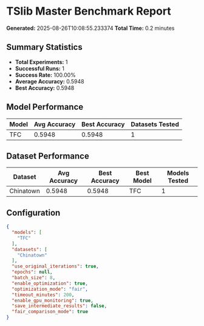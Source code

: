 # TSlib Master Benchmark Report

**Generated:** 2025-08-26T10:08:55.233374
**Total Time:** 0.2 minutes

## Summary Statistics

- **Total Experiments:** 1
- **Successful Runs:** 1
- **Success Rate:** 100.00%
- **Average Accuracy:** 0.5948
- **Best Accuracy:** 0.5948

## Model Performance

| Model | Avg Accuracy | Best Accuracy | Datasets Tested |
|-------|-------------|---------------|----------------|
| TFC | 0.5948 | 0.5948 | 1 |

## Dataset Performance

| Dataset | Avg Accuracy | Best Accuracy | Best Model | Models Tested |
|---------|-------------|---------------|------------|---------------|
| Chinatown | 0.5948 | 0.5948 | TFC | 1 |

## Configuration

```json
{
  "models": [
    "TFC"
  ],
  "datasets": [
    "Chinatown"
  ],
  "use_original_iterations": true,
  "epochs": null,
  "batch_size": 8,
  "enable_optimization": true,
  "optimization_mode": "fair",
  "timeout_minutes": 200,
  "enable_gpu_monitoring": true,
  "save_intermediate_results": false,
  "fair_comparison_mode": true
}
```
